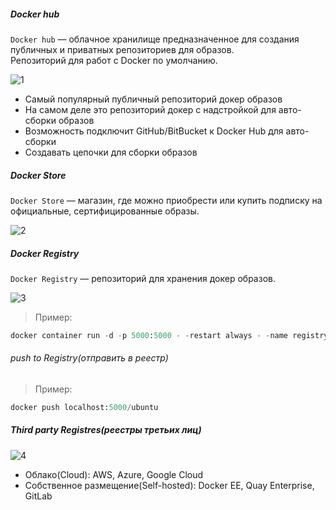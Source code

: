 ##### Docker hub
``Docker hub`` — облачное хранилище предназначенное для создания публичных и приватных репозиториев для образов.<br> 
Репозиторий для работ с Docker по умолчанию.

![1](https://github.com/user-attachments/assets/4ff37875-5187-435f-85bf-f7c01ad0db36)

- Самый популярный публичный репозиторий докер образов
- На самом деле это репозиторий докер с надстройкой для авто-сборки образов
- Возможность подключит GitHub/BitBucket к Docker Hub для авто-сборки
- Создавать цепочки для сборки образов

##### Docker Store
``Docker Store`` — магазин, где можно приобрести или купить подписку на официальные, сертифицированные образы.  

![2](https://github.com/user-attachments/assets/9e2a8e13-e046-4b63-a4c1-98c07719f5d2)

##### Docker Registry
``Docker Registry`` — репозиторий для хранения докер образов.

![3](https://github.com/user-attachments/assets/2e2ef07b-d375-4207-956b-48d651da619d)

> Пример:
```python
docker container run -d -p 5000:5000 - -restart always - -name registry registry:2
```
###### push to Registry(отправить в реестр)
> Пример:
```python
docker push localhost:5000/ubuntu
```
##### Third party Registres(реестры третьих лиц) 

![4](https://github.com/user-attachments/assets/82e727f6-0cdc-45af-8431-af24335e39a8)

- Облако(Cloud): AWS, Azure, Google Cloud
- Собственное размещение(Self-hosted): Docker EE, Quay Enterprise, GitLab

